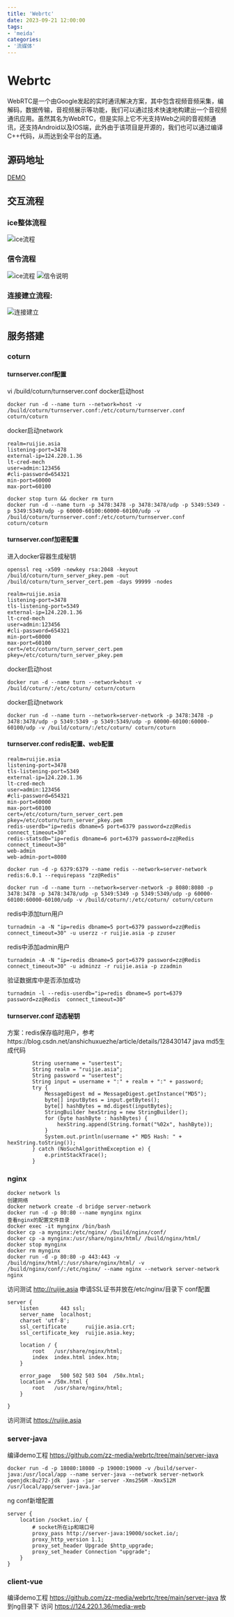 ```yaml
---
title: 'Webrtc'
date: 2023-09-21 12:00:00
tags:
- 'meida'
categories:
- '流媒体'
---
```

# Webrtc

WebRTC是一个由Google发起的实时通讯解决方案，其中包含视频音频采集，编解码，数据传输，音视频展示等功能，我们可以通过技术快速地构建出一个音视频通讯应用。虽然其名为WebRTC，但是实际上它不光支持Web之间的音视频通讯，还支持Android以及IOS端，此外由于该项目是开源的，我们也可以通过编译C++代码，从而达到全平台的互通。

## 源码地址

[DEMO](https://github.com/zz-media/webrtc)

## 交互流程

### ice整体流程

![ice流程](./Webrtc.assets/ice.jpg)

### 信令流程

![ice流程](./Webrtc.assets/signal.jpg)
![信令说明](./Webrtc.assets/signal2.jpg)

### 连接建立流程:

![连接建立](./Webrtc.assets/peer.png)

## 服务搭建

### coturn

#### turnserver.conf配置
vi /build/coturn/turnserver.conf
docker启动host
```
docker run -d --name turn --network=host -v /build/coturn/turnserver.conf:/etc/coturn/turnserver.conf coturn/coturn
```
docker启动network
```
realm=ruijie.asia
listening-port=3478
external-ip=124.220.1.36
lt-cred-mech
user=admin:123456
#cli-password=654321
min-port=60000
max-port=60100
```
```
docker stop turn && docker rm turn
docker run -d --name turn -p 3478:3478 -p 3478:3478/udp -p 5349:5349 -p 5349:5349/udp -p 60000-60100:60000-60100/udp -v /build/coturn/turnserver.conf:/etc/coturn/turnserver.conf coturn/coturn
```

#### turnserver.conf加密配置

进入docker容器生成秘钥

```
openssl req -x509 -newkey rsa:2048 -keyout /build/coturn/turn_server_pkey.pem -out /build/coturn/turn_server_cert.pem -days 99999 -nodes
```

```
realm=ruijie.asia
listening-port=3478
tls-listening-port=5349
external-ip=124.220.1.36
lt-cred-mech
user=admin:123456
#cli-password=654321
min-port=60000
max-port=60100
cert=/etc/coturn/turn_server_cert.pem
pkey=/etc/coturn/turn_server_pkey.pem
```

docker启动host

```
docker run -d --name turn --network=host -v /build/coturn/:/etc/coturn/ coturn/coturn
```

docker启动network

```
docker run -d --name turn --network=server-network -p 3478:3478 -p 3478:3478/udp -p 5349:5349 -p 5349:5349/udp -p 60000-60100:60000-60100/udp -v /build/coturn/:/etc/coturn/ coturn/coturn
```

#### turnserver.conf redis配置、web配置
```
realm=ruijie.asia
listening-port=3478
tls-listening-port=5349
external-ip=124.220.1.36
lt-cred-mech
user=admin:123456
#cli-password=654321
min-port=60000
max-port=60100
cert=/etc/coturn/turn_server_cert.pem
pkey=/etc/coturn/turn_server_pkey.pem
redis-userdb="ip=redis dbname=5 port=6379 password=zz@Redis connect_timeout=30"
redis-statsdb="ip=redis dbname=6 port=6379 password=zz@Redis connect_timeout=30"
web-admin
web-admin-port=8080
```
```
docker run -d -p 6379:6379 --name redis --network=server-network redis:6.0.1 --requirepass "zz@Redis"
```
```
docker run -d --name turn --network=server-network -p 8080:8080 -p 3478:3478 -p 3478:3478/udp -p 5349:5349 -p 5349:5349/udp -p 60000-60100:60000-60100/udp -v /build/coturn/:/etc/coturn/ coturn/coturn
```
redis中添加turn用户
```
turnadmin -a -N "ip=redis dbname=5 port=6379 password=zz@Redis  connect_timeout=30" -u userzz -r ruijie.asia -p zzuser
```
redis中添加admin用户
```
turnadmin -A -N "ip=redis dbname=5 port=6379 password=zz@Redis  connect_timeout=30" -u adminzz -r ruijie.asia -p zzadmin
```
验证数据库中是否添加成功
```
turnadmin -l --redis-userdb="ip=redis dbname=5 port=6379 password=zz@Redis  connect_timeout=30"
```
#### turnserver.conf 动态秘钥
方案：redis保存临时用户，参考https://blog.csdn.net/anshichuxuezhe/article/details/128430147
java md5生成代码
```
        String username = "usertest";
        String realm = "ruijie.asia";
        String password = "usertest";
        String input = username + ":" + realm + ":" + password;
        try {
            MessageDigest md = MessageDigest.getInstance("MD5");
            byte[] inputBytes = input.getBytes();
            byte[] hashBytes = md.digest(inputBytes);
            StringBuilder hexString = new StringBuilder();
            for (byte hashByte : hashBytes) {
                hexString.append(String.format("%02x", hashByte));
            }
            System.out.println(username +" MD5 Hash: " + hexString.toString());
        } catch (NoSuchAlgorithmException e) {
            e.printStackTrace();
        }
```
### nginx

```
docker network ls
创建网络
docker network create -d bridge server-network
docker run -d -p 80:80 --name mynginx nginx
查看nginx的配置文件目录
docker exec -it mynginx /bin/bash
docker cp -a mynginx:/etc/nginx/ /build/nginx/conf/
docker cp -a mynginx:/usr/share/nginx/html/ /build/nginx/html/
docker stop mynginx
docker rm mynginx
docker run -d -p 80:80 -p 443:443 -v /build/nginx/html/:/usr/share/nginx/html/ -v /build/nginx/conf/:/etc/nginx/ --name nginx --network server-network nginx
```

访问测试 http://ruijie.asia
申请SSL证书并放在/etc/nginx/目录下
conf配置

```
server {
    listen       443 ssl;
    server_name  localhost;
    charset 'utf-8';
    ssl_certificate      ruijie.asia.crt;
    ssl_certificate_key  ruijie.asia.key;

    location / {
        root   /usr/share/nginx/html;
        index  index.html index.htm;
    }

    error_page   500 502 503 504  /50x.html;
    location = /50x.html {
        root   /usr/share/nginx/html;
    }

}
```

访问测试 https://ruijie.asia

### server-java

编译demo工程 https://github.com/zz-media/webrtc/tree/main/server-java

```
docker run -d -p 18080:18080 -p 19000:19000 -v /build/server-java:/usr/local/app --name server-java --network server-network openjdk:8u272-jdk  java -jar -server -Xms256M -Xmx512M /usr/local/app/server-java.jar
```

ng conf新增配置

```
server {
    location /socket.io/ {
        # socket所在ip和端口号
        proxy_pass http://server-java:19000/socket.io/;
        proxy_http_version 1.1;
        proxy_set_header Upgrade $http_upgrade;
        proxy_set_header Connection "upgrade";
    } 
}
```

### client-vue

编译demo工程 https://github.com/zz-media/webrtc/tree/main/server-java
放到ng目录下
访问 https://124.220.1.36/media-web

